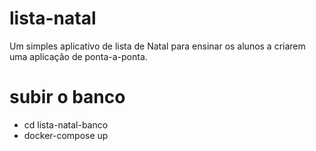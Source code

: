 # lista-natal
Um simples aplicativo de lista de Natal para ensinar os alunos a criarem uma aplicação de ponta-a-ponta.

# subir o banco
- cd lista-natal-banco
- docker-compose up
